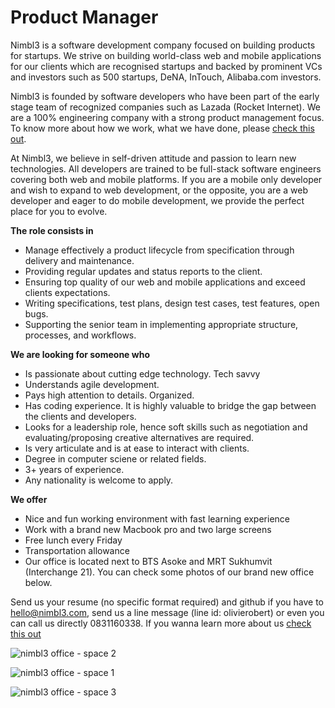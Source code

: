 Product Manager
===============
Nimbl3 is a software development company focused on building products for startups. We strive on building world-class web and mobile applications for our clients which are recognised startups and backed by prominent VCs and investors such as 500 startups, DeNA, InTouch, Alibaba.com investors.

Nimbl3 is founded by software developers who have been part of the early stage team of recognized companies such as Lazada (Rocket Internet). We are a 100% engineering company with a strong product management focus. To know more about how we work, what we have done, please [check this out].

At Nimbl3, we believe in self-driven attitude and passion to learn new technologies. All developers are trained to be full-stack software engineers covering both web and mobile platforms. If you are a mobile only developer and wish to expand to web development, or the opposite, you are a web developer and eager to do mobile development, we provide the perfect place for you to evolve.

**The role consists in**

- Manage effectively a product lifecycle from specification through delivery and maintenance.
- Providing regular updates and status reports to the client.
- Ensuring top quality of our web and mobile applications and exceed clients expectations.
- Writing specifications, test plans, design test cases, test features, open bugs.
- Supporting the senior team in implementing appropriate structure, processes, and workflows.

**We are looking for someone who**

- Is passionate about cutting edge technology. Tech savvy
- Understands agile development.
- Pays high attention to details. Organized. 
- Has coding experience. It is highly valuable to bridge the gap between the clients and developers.
- Looks for a leadership role, hence soft skills such as negotiation and evaluating/proposing creative alternatives are required.
- Is very articulate and is at ease to interact with clients.
- Degree in computer sciene or related fields.
- 3+ years of experience.
- Any nationality is welcome to apply.

**We offer**

- Nice and fun working environment with fast learning experience
- Work with a brand new Macbook pro and two large screens
- Free lunch every Friday
- Transportation allowance
- Our office is located next to BTS Asoke and MRT Sukhumvit (Interchange 21). You can check some photos of our brand new office below.

Send us your resume (no specific format required) and github if you have to [hello@nimbl3.com], send us a line message (line id: olivierobert) or even you can call us directly 0831160338. If you wanna learn more about us [check this out]

![nimbl3 office - space 2](https://s3-ap-southeast-1.amazonaws.com/nimbl3-web-resources/images/office/photo-04.jpg)

![nimbl3 office - space 1](https://s3-ap-southeast-1.amazonaws.com/nimbl3-web-resources/images/office/photo-05.jpg)

![nimbl3 office - space 3](https://s3-ap-southeast-1.amazonaws.com/nimbl3-web-resources/images/office/photo-03.jpg)

[hello@nimbl3.com]:mailto:hello@nimbl3.com
[check this out]:https://github.com/nimbl3/our-team
